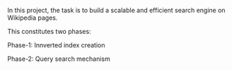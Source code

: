 In this project, the task is to build a scalable and efficient search engine on Wikipedia pages.

This constitutes two phases:

Phase-1: Innverted index creation

Phase-2: Query search mechanism
